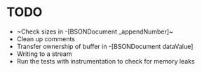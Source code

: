 TODO
====

- ~Check sizes in -[BSONDocument _appendNumber]~
- Clean up comments
- Transfer ownership of buffer in -[BSONDocument dataValue]
- Writing to a stream
- Run the tests with instrumentation to check for memory leaks
